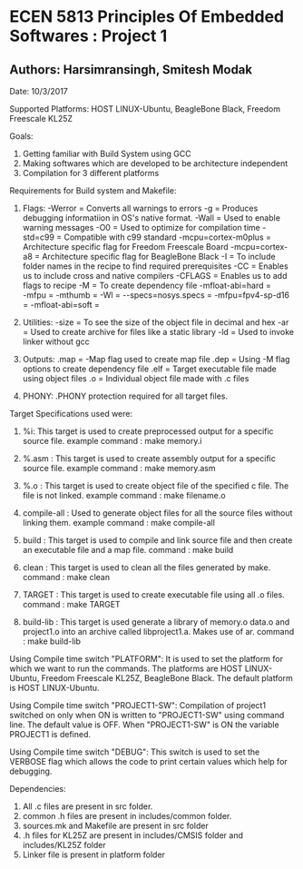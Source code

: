 # ECEN 5813 Principles Of Embedded Softwares : Project 1

## Authors: Harsimransingh, Smitesh Modak

Date: 10/3/2017

Supported Platforms: HOST LINUX-Ubuntu, BeagleBone Black, Freedom Freescale KL25Z

Goals:
1. Getting familiar with Build System using GCC
2. Making softwares which are developed to be architecture independent
3. Compilation for 3 different platforms


Requirements for Build system and Makefile:

1. Flags:
-Werror = Converts all warnings to errors
-g = Produces debugging informatiion in OS's native format.
-Wall = Used to enable warning messages
-O0 = Used to optimize for compilation time
-std=c99 = Compatible with c99 standard
-mcpu=cortex-m0plus = Architecture specific flag for Freedom Freescale Board
-mcpu=cortex-a8 = Architecture specific flag for BeagleBone Black
-I = To include folder names in the recipe to find required prerequisites
-CC = Enables us to include cross and native compilers
-CFLAGS = Enables us to add flags to recipe
-M = To create dependency file
-mfloat-abi=hard =  
-mfpu =
-mthumb =
-Wl =
--specs=nosys.specs =
-mfpu=fpv4-sp-d16 =
-mfloat-abi=soft =
 
2. Utilities:
-size = To see the size of the object file in decimal and hex
-ar = Used to create archive for files like a static library
-ld = Used to invoke linker without gcc

3. Outputs:
.map = -Map flag used to create map file
.dep = Using -M flag options to create dependency file
.elf = Target executable file made using object files
.o = Individual object file made with .c files

4. PHONY:
.PHONY protection required for all target files.

Target Specifications used were:

1. %i: This target is used to create preprocessed output for a specific source file.
   example command : make memory.i
   
2. %.asm : This target is used to create assembly output for a specific source file.
   example command : make memory.asm
   
3. %.o : This target is used to create object file of the specified c file. The file is not linked.
   example command : make filename.o
   
4. compile-all : Used to generate object files for all the source files without linking them. 
   example command : make compile-all
  
5. build : This target is used to compile and link source file and then create an executable file and a map file.
   command : make build
   
6. clean : This target is used to clean all the files generated by make.
   command : make clean

8. TARGET : This target is used to create executable file using all .o files.
    command : make TARGET
	
9. build-lib : This target is used generate a library of memory.o data.o and project1.o into an archive called libproject1.a. Makes use of ar.
    command : make build-lib
	
Using Compile time switch "PLATFORM":
It is used to set the platform for which we want to run the commands.
The platforms are HOST LINUX-Ubuntu, Freedom Freescale KL25Z, BeagleBone Black.
The default platform is HOST LINUX-Ubuntu.

Using Compile time switch "PROJECT1-SW":
Compilation of project1 switched on only when ON is written to "PROJECT1-SW" using command line.
The default value is OFF. When "PROJECT1-SW" is ON the variable PROJECT1 is defined.

Using Compile time switch "DEBUG":
This switch is used to set the VERBOSE flag which allows the code to print certain values which help for debugging.

Dependencies:
1. All .c files are present in src folder.
2. common .h files are present in includes/common folder.
3. sources.mk and Makefile are present in src folder
4. .h files for KL25Z are present in includes/CMSIS folder and includes/KL25Z folder
5. Linker file is present in platform folder
